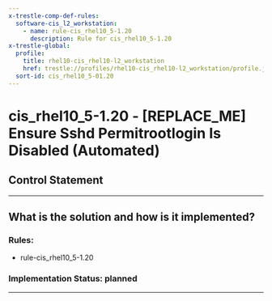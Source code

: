 ```yaml
---
x-trestle-comp-def-rules:
  software-cis_l2_workstation:
    - name: rule-cis_rhel10_5-1.20
      description: Rule for cis_rhel10_5-1.20
x-trestle-global:
  profile:
    title: rhel10-cis_rhel10-l2_workstation
    href: trestle://profiles/rhel10-cis_rhel10-l2_workstation/profile.json
  sort-id: cis_rhel10_5-01.20
---
```


# cis_rhel10_5-1.20 - \[REPLACE_ME\] Ensure Sshd Permitrootlogin Is Disabled (Automated)

## Control Statement

______________________________________________________________________

## What is the solution and how is it implemented?

<!-- For implementation status enter one of: implemented, partial, planned, alternative, not-applicable -->

<!-- Note that the list of rules under ### Rules: is read-only and changes will not be captured after assembly to JSON -->

<!-- Add control implementation description here for control: cis_rhel10_5-1.20 -->

### Rules:

  - rule-cis_rhel10_5-1.20

### Implementation Status: planned

______________________________________________________________________
